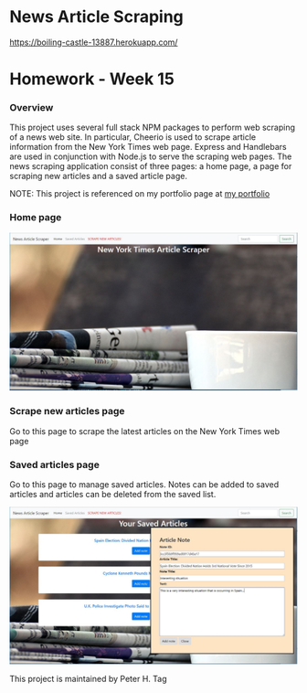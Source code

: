 # News Article Scraping
https://boiling-castle-13887.herokuapp.com/

# Homework - Week 15


### Overview
This project uses several full stack NPM packages to perform web scraping of a news web site. In particular, Cheerio is used to scrape article information from the New York Times web page. Express and Handlebars are used in conjunction with Node.js to serve the scraping web pages. The news scraping application consist of three pages: a home page, a page for scraping new articles and a saved article page.


NOTE: This project is referenced on my portfolio page at [my portfolio](https://phtag.github.io/Updated-portfolio/)


### Home page

![Login page Screenshot](/public/assets/images/new-york-times-article-scraper-screenshot.jpg)

### Scrape new articles page
Go to this page to scrape the latest articles on the New York Times web page

### Saved articles page

Go to this page to manage saved articles. Notes can be added to saved articles and articles can be deleted from the saved list.

![Login page Screenshot](/public/assets/images/new-york-times-article-add-note-screenshot.jpg)



This project is maintained by Peter H. Tag

